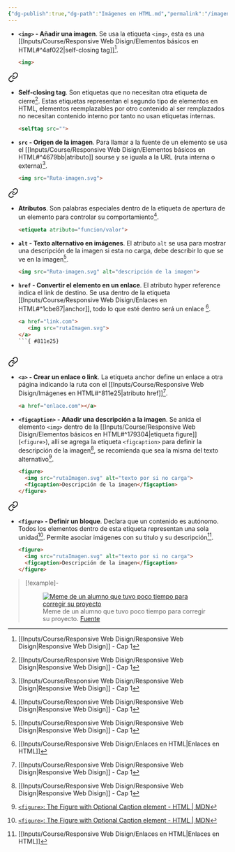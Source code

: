 ```yaml
---
{"dg-publish":true,"dg-path":"Imágenes en HTML.md","permalink":"/imagenes-en-html/","hide":true,"tags":["programation","HTML","DVC/RWD/1","publish"]}
---
```


[^1]: [[Inputs/Course/Responsive Web Disign/Responsive Web Disign\|Responsive Web Disign]] - Cap 1
[^2]: [[Inputs/Course/Responsive Web Disign/Enlaces en HTML\|Enlaces en HTML]]
[^3]: [[HTML Basics\|HTML Basics]]
[^4]:[`<figure>`: The Figure with Optional Caption element - HTML | MDN](https://developer.mozilla.org/en-US/docs/Web/HTML/Element/figure)

- **`<img>` - Añadir una imagen**. Se usa la etiqueta `<img>`, esta es una [[Inputs/Course/Responsive Web Disign/Elementos básicos en HTML#^4af022\|self-closing tag]][^1].
   ```HTML 
   <img>
   ```



<div class="transclusion internal-embed is-loaded"><a class="markdown-embed-link" href="/inputs/course/responsive-web-disign/elementos-basicos-en-html/#4af022" aria-label="Open link"><svg xmlns="http://www.w3.org/2000/svg" width="24" height="24" viewBox="0 0 24 24" fill="none" stroke="currentColor" stroke-width="2" stroke-linecap="round" stroke-linejoin="round" class="svg-icon lucide-link"><path d="M10 13a5 5 0 0 0 7.54.54l3-3a5 5 0 0 0-7.07-7.07l-1.72 1.71"></path><path d="M14 11a5 5 0 0 0-7.54-.54l-3 3a5 5 0 0 0 7.07 7.07l1.71-1.71"></path></svg></a><div class="markdown-embed">



- **Self-closing tag**. Son etiquetas que no necesitan otra etiqueta de cierre[^1]. Estas etiquetas representan el segundo tipo de elementos en HTML, elementos reemplazables por otro contenido al ser remplazados no necesitan contenido interno por tanto no usan etiquetas internas.
   ```HTML
   <selftag src="">  
   ```
 

</div></div>



- **`src` - Origen de la imagen**. Para llamar a la fuente de un elemento se usa el [[Inputs/Course/Responsive Web Disign/Elementos básicos en HTML#^4679bb\|atributo]] sourse y se iguala a la URL (ruta interna o externa)[^1].
   ```HTML 
   <img src="Ruta-imagen.svg">
   ```



<div class="transclusion internal-embed is-loaded"><a class="markdown-embed-link" href="/inputs/course/responsive-web-disign/elementos-basicos-en-html/#4679bb" aria-label="Open link"><svg xmlns="http://www.w3.org/2000/svg" width="24" height="24" viewBox="0 0 24 24" fill="none" stroke="currentColor" stroke-width="2" stroke-linecap="round" stroke-linejoin="round" class="svg-icon lucide-link"><path d="M10 13a5 5 0 0 0 7.54.54l3-3a5 5 0 0 0-7.07-7.07l-1.72 1.71"></path><path d="M14 11a5 5 0 0 0-7.54-.54l-3 3a5 5 0 0 0 7.07 7.07l1.71-1.71"></path></svg></a><div class="markdown-embed">



- **Atributos**. Son palabras especiales dentro de la etiqueta de apertura de un elemento para controlar su comportamiento[^1].
   ```HTML 
   <etiqueta atributo="funcion/valor">
   ```
 

</div></div>



- **`alt` - Texto alternativo en imágenes**. El atributo `alt` se usa para mostrar una descripción de la imagen si esta no carga, debe describir lo que se ve en la imagen[^1].
   ```HTML 
   <img src="Ruta-imagen.svg" alt="descripción de la imagen">
   ```

- **`href` - Convertir el elemento en un enlace**. El atributo hyper reference indica el link de destino. Se usa dentro de la etiqueta [[Inputs/Course/Responsive Web Disign/Enlaces en HTML#^1cbe87\|anchor]], todo lo que esté dentro será un enlace [^2].
   ```HTML
   <a href="link.com">
      <img src="rutaImagen.svg">
   </a>
   ```{ #811e25}



<div class="transclusion internal-embed is-loaded"><a class="markdown-embed-link" href="/inputs/course/responsive-web-disign/enlaces-en-html/#1cbe87" aria-label="Open link"><svg xmlns="http://www.w3.org/2000/svg" width="24" height="24" viewBox="0 0 24 24" fill="none" stroke="currentColor" stroke-width="2" stroke-linecap="round" stroke-linejoin="round" class="svg-icon lucide-link"><path d="M10 13a5 5 0 0 0 7.54.54l3-3a5 5 0 0 0-7.07-7.07l-1.72 1.71"></path><path d="M14 11a5 5 0 0 0-7.54-.54l-3 3a5 5 0 0 0 7.07 7.07l1.71-1.71"></path></svg></a><div class="markdown-embed">



- **`<a>` - Crear un enlace o link**. La etiqueta anchor define un enlace a otra página indicando la ruta con el [[Inputs/Course/Responsive Web Disign/Imágenes en HTML#^811e25\|atributo href]][^1].
   ```HTML 
   <a href="enlace.com"></a>
   ``` 

</div></div>


- **`<figcaption>` - Añadir una descripción a la imagen**. Se anida el elemento `<img>` dentro de la [[Inputs/Course/Responsive Web Disign/Elementos básicos en HTML#^179304\|etiqueta figure]] (`<figure>`), allí se agrega la etiqueta `<figcaption>` para definir la descripción de la imagen[^1], se recomienda que sea la misma del texto alternativo[^4].
   ```HTML 
   <figure>
     <img src="rutaImagen.svg" alt="texto por si no carga">
     <figcaption>Descripción de la imagen</figcaption>
   </figure>
   ```



<div class="transclusion internal-embed is-loaded"><a class="markdown-embed-link" href="/inputs/course/responsive-web-disign/elementos-basicos-en-html/#179304" aria-label="Open link"><svg xmlns="http://www.w3.org/2000/svg" width="24" height="24" viewBox="0 0 24 24" fill="none" stroke="currentColor" stroke-width="2" stroke-linecap="round" stroke-linejoin="round" class="svg-icon lucide-link"><path d="M10 13a5 5 0 0 0 7.54.54l3-3a5 5 0 0 0-7.07-7.07l-1.72 1.71"></path><path d="M14 11a5 5 0 0 0-7.54-.54l-3 3a5 5 0 0 0 7.07 7.07l1.71-1.71"></path></svg></a><div class="markdown-embed">



- **`<figure>` - Definir un bloque**. Declara que un contenido es autónomo. Todos los elementos dentro de esta etiqueta representan una sola unidad[^4]. Permite asociar imágenes con su titulo y su descripción[^2].
   ```HTML 
  <figure>
     <img src="rutaImagen.svg" alt="texto por si no carga">
     <figcaption>Descripción de la imagen</figcaption>
   </figure>
   ```
 

</div></div>


> [!example]-
> <figure><a href="https://img.wattpad.com/6eeff06ff69d65913865d96078c2ddbbe3b2f6f6/68747470733a2f2f73332e616d617a6f6e6177732e636f6d2f776174747061642d6d656469612d736572766963652f53746f7279496d6167652f6158557859636c656d59624f73413d3d2d3337333835393532392e313461343434363232383366663432393530383333353638363634372e6a7067?s=fit&w=720&h=720" target="_blank"><img src="https://img.wattpad.com/6eeff06ff69d65913865d96078c2ddbbe3b2f6f6/68747470733a2f2f73332e616d617a6f6e6177732e636f6d2f776174747061642d6d656469612d736572766963652f53746f7279496d6167652f6158557859636c656d59624f73413d3d2d3337333835393532392e313461343434363232383366663432393530383333353638363634372e6a7067?s=fit&w=720&h=720" alt="Meme de un alumno que tuvo poco tiempo para corregir su proyecto"></a><figcaption>Meme de un alumno que tuvo poco tiempo para corregir su proyecto. <a href="https://www.wattpad.com/373859529-memes-de-programacion-%C2%A9-0101" target="_blank">Fuente</a></figcaption></figure>
